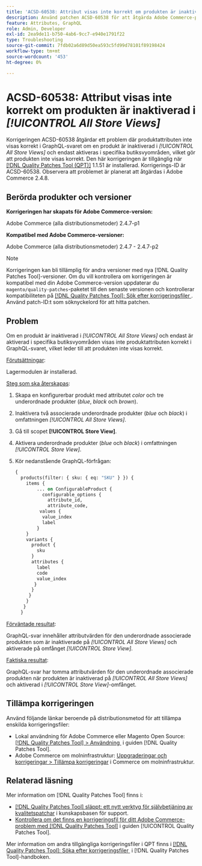 ```yaml
---
title: 'ACSD-60538: Attribut visas inte korrekt om produkten är inaktiverad i [!UICONTROL All Store Views]'
description: Använd patchen ACSD-60538 för att åtgärda Adobe Commerce-problemet där produktattributen inte visas korrekt i GraphQL-svaret om en produkt inaktiveras i *Alla butiksvyer* och endast aktiveras i specifika butiksvyområden, vilket gör att produkten inte visas korrekt.
feature: Attributes, GraphQL
role: Admin, Developer
exl-id: 2ea9de11-b750-4ab6-9cc7-e940e1791f22
type: Troubleshooting
source-git-commit: 7fdb02a6d89d50ea593c5fd99d78101f89198424
workflow-type: tm+mt
source-wordcount: '453'
ht-degree: 0%

---
```


# ACSD-60538: Attribut visas inte korrekt om produkten är inaktiverad i *[!UICONTROL All Store Views]*

Korrigeringen ACSD-60538 åtgärdar ett problem där produktattributen inte visas korrekt i GraphQL-svaret om en produkt är inaktiverad i *[!UICONTROL All Store Views]* och endast aktiveras i specifika butiksvyområden, vilket gör att produkten inte visas korrekt. Den här korrigeringen är tillgänglig när [[!DNL Quality Patches Tool (QPT)]](https://experienceleague.adobe.com/sv/docs/commerce-operations/tools/quality-patches-tool/quality-patches-tool-to-self-serve-quality-patches) 1.1.51 är installerad. Korrigerings-ID är ACSD-60538. Observera att problemet är planerat att åtgärdas i Adobe Commerce 2.4.8.

## Berörda produkter och versioner

**Korrigeringen har skapats för Adobe Commerce-version:**

Adobe Commerce (alla distributionsmetoder) 2.4.7-p1

**Kompatibel med Adobe Commerce-versioner:**

Adobe Commerce (alla distributionsmetoder) 2.4.7 - 2.4.7-p2

>[!NOTE]
>
>Korrigeringen kan bli tillämplig för andra versioner med nya [!DNL Quality Patches Tool]-versioner. Om du vill kontrollera om korrigeringen är kompatibel med din Adobe Commerce-version uppdaterar du `magento/quality-patches`-paketet till den senaste versionen och kontrollerar kompatibiliteten på [[!DNL Quality Patches Tool]: Sök efter korrigeringsfiler &#x200B;](https://experienceleague.adobe.com/tools/commerce-quality-patches/index.html?lang=sv-SE). Använd patch-ID:t som söknyckelord för att hitta patchen.

## Problem

Om en produkt är inaktiverad i *[!UICONTROL All Store Views]* och endast är aktiverad i specifika butiksvyområden visas inte produktattributen korrekt i GraphQL-svaret, vilket leder till att produkten inte visas korrekt.

<u>Förutsättningar</u>:

Lagermodulen är installerad.

<u>Steg som ska återskapas</u>:

1. Skapa en konfigurerbar produkt med attributet *color* och tre underordnade produkter (*blue*, *black* och *brown*).
1. Inaktivera två associerade underordnade produkter (*blue* och *black*) i omfattningen *[!UICONTROL All Store Views]*.
1. Gå till scopet **[!UICONTROL Store View]**.
1. Aktivera underordnade produkter (*blue* och *black*) i omfattningen *[!UICONTROL Store View]*.
1. Kör nedanstående GraphQL-förfrågan:

   ```GraphQL
   {
     products(filter: { sku: { eq: "SKU" } }) {
       items {
           ... on ConfigurableProduct {
             configurable_options {
               attribute_id,
               attribute_code,
            values {
             value_index
             label
           }
       }
       variants {
         product {
           sku
         }
         attributes {
           label
           code
           value_index
          }
         }
        }
       }
      }
     }  
   ```

<u>Förväntade resultat</u>:

GraphQL-svar innehåller attributvärden för den underordnade associerade produkten som är inaktiverade på *[!UICONTROL All Store Views]* och aktiverade på omfånget *[!UICONTROL Store View]*.

<u>Faktiska resultat</u>:

GraphQL-svar har tomma attributvärden för den underordnade associerade produkten när produkten är inaktiverad på *[!UICONTROL All Store Views]* och aktiverad i *[!UICONTROL Store View]*-omfånget.

## Tillämpa korrigeringen

Använd följande länkar beroende på distributionsmetod för att tillämpa enskilda korrigeringsfiler:

* Lokal användning för Adobe Commerce eller Magento Open Source: [[!DNL Quality Patches Tool] > Användning &#x200B;](/help/tools/quality-patches-tool/usage.md) i guiden [!DNL Quality Patches Tool].
* Adobe Commerce om molninfrastruktur: [Uppgraderingar och korrigeringar > Tillämpa korrigeringar](https://experienceleague.adobe.com/docs/commerce-cloud-service/user-guide/develop/upgrade/apply-patches.html?lang=sv-SE) i Commerce om molninfrastruktur.

## Relaterad läsning

Mer information om [!DNL Quality Patches Tool] finns i:

* [[!DNL Quality Patches Tool] släppt: ett nytt verktyg för självbetjäning av kvalitetspatchar](https://experienceleague.adobe.com/sv/docs/commerce-operations/tools/quality-patches-tool/quality-patches-tool-to-self-serve-quality-patches) i kunskapsbasen för support.
* [Kontrollera om det finns en korrigeringsfil för ditt Adobe Commerce-problem med  [!DNL Quality Patches Tool]](/help/tools/quality-patches-tool/patches-available-in-qpt/check-patch-for-magento-issue-with-magento-quality-patches.md) i guiden [!UICONTROL Quality Patches Tool].


Mer information om andra tillgängliga korrigeringsfiler i QPT finns i [[!DNL Quality Patches Tool]: Söka efter korrigeringsfiler &#x200B;](https://experienceleague.adobe.com/tools/commerce-quality-patches/index.html?lang=sv-SE) i [!DNL Quality Patches Tool]-handboken.

